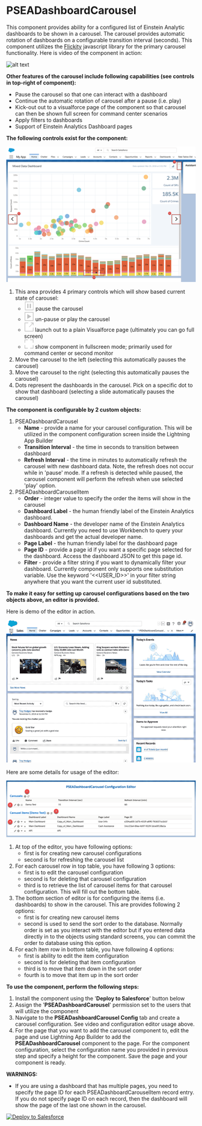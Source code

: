 # PSEADashboardCarousel
This component provides ability for a configured list of Einstein Analytic dashboards to be shown in a carousel. The carousel provides automatic rotation of dashboards on a configurable transition interval (seconds). This component utilizes the [Flickity](https://flickity.metafizzy.co/) javascript library for the primary carousel functionality. Here is video of the component in action:

![alt text](https://github.com/thedges/PSEADashboardCarousel/blob/master/PSEADashboardCarousel.gif "PSEADashboardCarousel Video")

<b>Other features of the carousel include following capabilities (see controls in top-right of component):</b>
* Pause the carousel so that one can interact with a dashboard  
* Continue the automatic rotation of carousel after a pause (i.e. play)
* Kick-out out to a visualforce page of the component so that carousel can then be shown full screen for command center scenarios
* Apply filters to dashboards
* Support of Einstein Analytics Dashboard pages

<b>The following controls exist for the component:</b>

![alt text](https://github.com/thedges/PSEADashboardCarousel/blob/master/PSEADashboardCarousel.png "PSEADashboardCarousel Controls")
1. This area provides 4 primary controls which will show based current state of carousel:
   * <img src="https://github.com/thedges/PSEADashboardCarousel/raw/master/pause.png" height="25"/> pause the carousel
   * <img src="https://github.com/thedges/PSEADashboardCarousel/raw/master/play.png" height="25"/> un-pause or play the carousel
   * <img src="https://github.com/thedges/PSEADashboardCarousel/raw/master/launch.png" height="25"/> launch out to a plain Visualforce page (ultimately you can go full screen)
   * <img src="https://github.com/thedges/PSEADashboardCarousel/raw/master/fullscreen.png" height="25"/> show component in fullscreen mode; primarily used for command center or second monitor
2. Move the carousel to the left (selecting this automatically pauses the carousel)
3. Move the carousel to the right (selecting this automatically pauses the carousel)
4. Dots represent the dashboards in the carousel. Pick on a specific dot to show that dashboard (selecting a slide automatically pauses the carousel)

<b>The component is configurable by 2 custom objects:</b>
1. PSEADashboardCarousel
   * <b>Name</b> - provide a name for your carousel configuration. This will be utilized in the component configuration screen inside the Lightning App Builder
   * <b>Transition Interval</b> - the time in seconds to transition between dashboard 
   * <b>Refresh Interval</b> - the time in minutes to automatically refresh the carousel with new dashboard data. Note, the refresh does not occur while in 'pause' mode. If a refresh is detected while paused, the carousel component will perform the refresh when use selected 'play' option.
2. PSEADashboardCarouselItem
   * <b>Order</b> - integer value to specify the order the items will show in the carousel
   * <b>Dashboard Label</b> - the human friendly label of the Einstein Analytics dashboard.
   * <b>Dashboard Name</b> - the developer name of the Einstein Analytics dashboard. Currently you need to use Workbench to query your dashboards and get the actual developer name.
   * <b>Page Label</b> - the human friendly label for the dashboard page
   * <b>Page ID</b> - provide a page id if you want a specific page selected for the dashboard. Access the dashboard JSON to get this page id.
   * <b>Filter</b> - provide a filter string if you want to dynamically filter your dashboard. Currently component only supports one substitution variable. Use the keyword '<<USER_ID>>' in your filter string anywhere that you want the current user id substituted.

<b>To make it easy for setting up carousel configurations based on the two objects above, an editor is provided.</b>

Here is demo of the editor in action.

![alt text](https://github.com/thedges/PSEADashboardCarousel/blob/master/PSEADashboardCarouselConfig.gif "PSEADashboardCarouselConfig Video")

Here are some details for usage of the editor:

![alt text](https://github.com/thedges/PSEADashboardCarousel/blob/master/PSEADashboardCarouselConfig.png "PSEADashboardCarouselConfig")

1. At top of the editor, you have following options:
   * first is for creating new carousel configurations
   * second is for refreshing the carousel list
2. For each carousel row in top table, you have following 3 options:
   * first is to edit the carousel configuration
   * second is for deleting that carousel configuration
   * third is to retrieve the list of carousel items for that carousel configuration. This will fill out the bottom table.
3. The bottom section of editor is for configuring the items (i.e. dashboards) to show in the carousel. This are provides following 2 options:
   * first is for creating new carousel items
   * second is used to send the sort order to the database. Normally order is set as you interact with the editor but if you entered data directly in to the objects using standard screens, you can commit the order to database using this option.
4. For each item row in bottom table, you have following 4 options:
   * first is ability to edit the item configuration
   * second is for deleting that item configuration
   * third is to move that item down in the sort order
   * fourth is to move that item up in the sort order

<b>To use the component, perform the following steps:</b>
1. Install the component using the '<b>Deploy to Salesforce</b>' button below
2. Assign the '<b>PSEADashboardCarousel</b>' permission set to the users that will utilize the component
3. Navigate to the <b>PSEADashboardCarousel Config</b> tab and create a carousel configuration. See video and configuration editor usage above.
4. For the page that you want to add the carousel component to, edit the page and use Lightning App Builder to add the <b>PSEADashboardCarousel</b> component to the page. For the component configuration, select the configuration name you provided in previous step and specify a height for the component. Save the page and your component is ready. 

<b>WARNINGS:</b>
* If you are using a dashboard that has multiple pages, you need to specify the page ID for each PSEADashboardCarouselItem record entry. If you do not specify page ID on each record, then the dashboard will show the page of the last one shown in the carousel.

<a href="https://githubsfdeploy.herokuapp.com">
  <img alt="Deploy to Salesforce"
       src="https://raw.githubusercontent.com/afawcett/githubsfdeploy/master/deploy.png">
</a>
